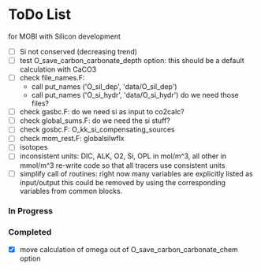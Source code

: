 # ToDo List  
for MOBI with Silicon development
- [ ] Si not conserved (decreasing trend)
- [ ] test O_save_carbon_carbonate_depth option: this should be a default calculation with CaCO3
- [ ] check file_names.F:
  - call put_names ('O_sil_dep', 'data/O_sil_dep')
  - call put_names ('O_si_hydr', 'data/O_si_hydr')
do we need those files?
- [ ] check gasbc.F: do we need si as input to co2calc?
- [ ] check global_sums.F: do we need the si stuff?
- [ ] check gosbc.F: O_kk_si_compensating_sources
- [ ] check mom_rest.F: globalsilwflx
- [ ] isotopes
- [ ] inconsistent units: DIC, ALK, O2, Si, OPL in mol/m^3, all other in mmol/m^3
      re-write code so that all tracers use consistent units
- [ ] simplify call of routines: right now many variables are explicitly listed as input/output
      this could be removed by using the corresponding variables from common blocks.
### In Progress

### Completed  
- [x] move calculation of omega out of O_save_carbon_carbonate_chem option
